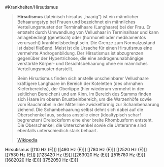 #Krankheiten/Hirsutismus
> **Hirsutismus** (lateinisch hirsutus „haarig“) ist ein männlicher Behaarungstyp bei Frauen und bezeichnet ein männliches Verteilungsmuster der Terminalhaare (Langhaare) bei der Frau. Er entsteht durch Umwandlung von Vellushaar in Terminalhaar und kann anlagebedingt (genetisch) oder (hormonell oder medikamentös verursacht) krankheitsbedingt sein. Die Grenze zum Normalzustand ist dabei fließend. Meist ist die Ursache für einen Hirsutismus eine vermehrte Androgenbildung. Der Hirsutismus ist abzugrenzen gegenüber der Hypertrichose, die eine androgenunabhängige verstärkte Körper- und Gesichtsbehaarung ohne ein männliches Verteilungsmuster darstellt.
>
> Beim Hirsutismus finden sich anstelle unscheinbarer Vellushaare kräftigere Langhaare im Bereich der Koteletten (des ohrnahen Kieferbereichs), der Oberlippe (hier wiederum vermehrt in den seitlichen Bereichen) und am Kinn. Im Bereich des Stamms finden sich Haare im oberen Brustbeinbereich, um die Warzenhöfe sowie vom Bauchnabel in der Mittellinie zwickelförmig zur Schambehaarung ziehend. Die Schambehaarung selbst dehnt sich dabei auf die Oberschenkel aus, sodass anstelle einer (idealtypisch scharf begrenzten) Dreiecksform eine eher breite Rhombusform entsteht. Die Oberschenkel, die Unterschenkel sowie die Unterarme sind ebenfalls unterschiedlich stark behaart.
>
> [Wikipedia](https://de.wikipedia.org/wiki/Hirsutismus)

Hirsutismus
[[110 Hz (E)]]
[[490 Hz (E)]]
[[780 Hz (E)]]
[[2520 Hz (E)]]
[[7530 Hz (E)]]
[[123420 Hz (E)]]
[[263020 Hz (E)]]
[[515780 Hz (E)]]
[[682020 Hz (E)]]
[[752050 Hz (E)]]
